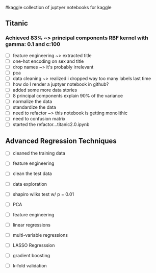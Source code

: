 #kaggle
collection of juptyer notebooks for kaggle
## Titanic
### Achieved 83% ~> principal components RBF kernel with gamma: 0.1 and c:100
- [ ] feature engineering ~> extracted title
- [ ] one-hot encoding on sex and title
- [ ] drop names ~> it's probably irrelevant
- [ ] pca
- [ ] data cleaning ~> realized i dropped way too many labels last time
- [ ] how do I render a juptyer notebook in github?
- [ ] added some more data stories
- [ ] 8 principal components explain 90% of the variance
- [ ] normalize the data
- [ ] standardize the data
- [ ] need to refactor ~> this notebook is getting monolithic
- [ ] need to confusion matrix
- [ ] started the refactor...titanic2.0.ipynb

## Advanced Regression Techniques
- [ ] cleaned the training data
- [ ] feature engineering
- [ ] clean the test data
- [ ] data exploration
- [ ] shapiro wilks test w/ p = 0.01
- [ ] PCA
- [ ] feature engineering
- [ ] linear regressions
- [ ] multi-variable regressions
- [ ] LASSO Regresssion
- [ ] gradient boosting
- [ ] k-fold validation

